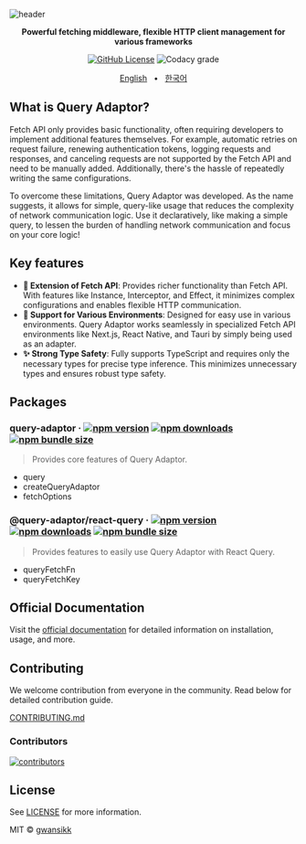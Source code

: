 ![header](https://github.com/user-attachments/assets/197bbe65-1799-49c0-84f4-aba32ba17509)

<div align="center">

<p><b>Powerful fetching middleware, flexible HTTP client management for various frameworks</b></p>

[![GitHub License](https://img.shields.io/github/license/gwansikk/query-adaptor?labelColor=black&color=black)](https://github.com/gwansikk/query-adaptor?tab=MIT-1-ov-file)
![Codacy grade](https://img.shields.io/codacy/grade/bf89208f2e9f4590832d09131dd207c2?logo=codacy&labelColor=black&color=black)

[English](https://github.com/gwansikk/query-adaptor/blob/main/README.md)
&nbsp;&nbsp;•&nbsp;&nbsp;
[한국어](https://github.com/gwansikk/query-adaptor/blob/main/README-ko_kr.md)

</div>

## What is Query Adaptor?

Fetch API only provides basic functionality, often requiring developers to implement additional features themselves. For example, automatic retries on request failure, renewing authentication tokens, logging requests and responses, and canceling requests are not supported by the Fetch API and need to be manually added. Additionally, there's the hassle of repeatedly writing the same configurations.

To overcome these limitations, Query Adaptor was developed. As the name suggests, it allows for simple, query-like usage that reduces the complexity of network communication logic. Use it declaratively, like making a simple query, to lessen the burden of handling network communication and focus on your core logic!

## Key features

- **🧰 Extension of Fetch API**: Provides richer functionality than Fetch API. With features like Instance, Interceptor, and Effect, it minimizes complex configurations and enables flexible HTTP communication.
- **🧩 Support for Various Environments**: Designed for easy use in various environments. Query Adaptor works seamlessly in specialized Fetch API environments like Next.js, React Native, and Tauri by simply being used as an adapter.
- **✨ Strong Type Safety**: Fully supports TypeScript and requires only the necessary types for precise type inference. This minimizes unnecessary types and ensures robust type safety.

## Packages

### query-adaptor &middot; [![npm version](https://img.shields.io/npm/v/query-adaptor?color=000&labelColor=000&logo=npm)](https://www.npmjs.com/package/query-adaptor) [![npm downloads](https://img.shields.io/npm/dm/query-adaptor?color=000&labelColor=000)](https://www.npmjs.com/package/query-adaptor) [![npm bundle size](https://img.shields.io/bundlephobia/min/query-adaptor?color=000&labelColor=000)](https://www.npmjs.com/package/query-adaptor)

> Provides core features of Query Adaptor.

- query
- createQueryAdaptor
- fetchOptions

<!-- ### @query-adaptor/react &middot; [![npm version](https://img.shields.io/npm/v/@query-adaptor/react?color=000&labelColor=000&logo=npm)](https://www.npmjs.com/package/@query-adaptor/react) [![npm downloads](https://img.shields.io/npm/dm/@query-adaptor/react?color=000&labelColor=000)](https://www.npmjs.com/package/@query-adaptor/react) [![npm bundle size](https://img.shields.io/bundlephobia/min/@query-adaptor/react?color=000&labelColor=000)](https://www.npmjs.com/package/@query-adaptor/react)

> Provides features to easily use Query Adaptor with React environment.

- QueryAdaptorProvider
- Query
- Suspense Options -->

### @query-adaptor/react-query &middot; [![npm version](https://img.shields.io/npm/v/@query-adaptor/react-query?color=000&labelColor=000&logo=npm)](https://www.npmjs.com/package/@query-adaptor/react-query) [![npm downloads](https://img.shields.io/npm/dm/@query-adaptor/react-query?color=000&labelColor=000)](https://www.npmjs.com/package/@query-adaptor/react-query) [![npm bundle size](https://img.shields.io/bundlephobia/min/@query-adaptor/react-query?color=000&labelColor=000)](https://www.npmjs.com/package/@query-adaptor/react-query)

> Provides features to easily use Query Adaptor with React Query.

- queryFetchFn
- queryFetchKey

## Official Documentation

Visit the [official documentation](https://query-adaptor.gwansik.dev) for detailed information on installation, usage, and more.

## Contributing

We welcome contribution from everyone in the community. Read below for detailed contribution guide.

[CONTRIBUTING.md](https://github.com/gwansikk/query-adaptor/blob/main/CONTRIBUTING.md)

### Contributors

[![contributors](https://contrib.rocks/image?repo=gwansikk/query-adaptor)](https://github.com/gwansikk/query-adaptor/contributors)

## License

See [LICENSE](https://github.com/gwansikk/query-adaptor/blob/main/LICENSE) for more information.

MIT © [gwansikk](https://github.com/gwansikk)
